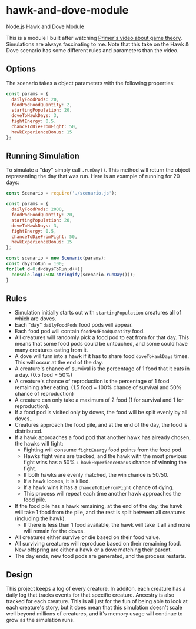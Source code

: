 # hawk-and-dove-module
Node.js Hawk and Dove Module

This is a module I built after watching [Primer's video about game theory](https://www.youtube.com/watch?v=YNMkADpvO4w). Simulations are always fascinating to me. Note that this take on the Hawk & Dove scenario has some different rules and parameters than the video. 

## Options
The scenario takes a object parameters with the following properties:
```js
const params = {
  dailyFoodPods: 20,
  foodPodFoodQuantity: 2,
  startingPopulation: 20,
  doveToHawkDays: 3,
  fightEnergy: 0.5,
  chanceToDieFromFight: 50,
  hawkExperienceBonus: 15
};
```

## Running Simulation
To simulate a "day" simply call `.runDay()`. This method will return the object representing the day that was run. Here is an example of running for 20 days:
```js
const Scenario = require('./scenario.js');

const params = {
  dailyFoodPods: 2000,
  foodPodFoodQuantity: 20,
  startingPopulation: 20,
  doveToHawkDays: 3,
  fightEnergy: 0.5,
  chanceToDieFromFight: 50,
  hawkExperienceBonus: 15
};

const scenario = new Scenario(params);
const daysToRun = 100;
for(let d=0;d<daysToRun;d++){
  console.log(JSON.stringify(scenario.runDay()));
}
```

## Rules
- Simulation initially starts out with `startingPopulation` creatures all of which are doves.
- Each "day" `dailyFoodPods` food pods will appear.
- Each food pod will contain `foodPodFoodQuantity` food.
- All creatures will randomly pick a food pod to eat from for that day. This means that some food pods could be untouched, and some could have many creatures eating from it.
- A dove will turn into a hawk if it has to share food `doveToHawkDays` times. This will occur at the end of the day.
- A creature's chance of survival is the percentage of 1 food that it eats in a day. (0.5 food = 50%)
- A creature's chance of reproduction is the percentage of 1 food remaining after eating. (1.5 food = 100% chance of survival and 50% chance of reproduction)
- A creature can only take a maximum of 2 food (1 for survival and 1 for reproduction).
- If a food pod is visited only by doves, the food will be split evenly by all doves..
- Creatures approach the food pile, and at the end of the day, the food is distributed.
- If a hawk approaches a food pod that another hawk has already chosen, the hawks will fight:
  - Fighting will consume `fightEnergy` food points from the food pod.
  - Hawks fight wins are tracked, and the hawk with the most previous fight wins has a 50% + `hawkExperienceBonus` chance of winning the fight.
  - If both hawks are evenly matched, the win chance is 50/50.
  - If a hawk looses, it is killed.
  - If a hawk wins it has a `chanceToDieFromFight` chance of dying.
  - This process will repeat each time another hawk approaches the food pile.
- If the food pile has a hawk remaining, at the end of the day, the hawk will take 1 food from the pile, and the rest is split between all creatures (including the hawk).
  - If there is less than 1 food available, the hawk will take it all and none will remain for the doves.
- All creatures either survive or die based on their food value.
- All surviving creatures will reproduce based on their remaining food. New offspring are either a hawk or a dove matching their parent.
- The day ends, new food pods are generated, and the process restarts.

## Design
This project keeps a log of every creature. In additon, each creature has a daily log that tracks events for that specific creature. Ancestry is also tracked for each creature. This is all just for the fun of being able to look at each creature's story, but it does mean that this simulation doesn't scale well beyond millions of creatures, and it's memory usage will continue to grow as the simulation runs.